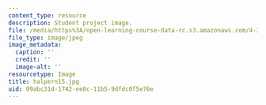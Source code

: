 ```yaml
---
content_type: resource
description: Student project image.
file: /media/https%3A/open-learning-course-data-rc.s3.amazonaws.com/4-341-introduction-to-photography-fall-2002/09abc31d1742ee8c11b59dfdc0f5e76e_halpern15.jpg
file_type: image/jpeg
image_metadata:
  caption: ''
  credit: ''
  image-alt: ''
resourcetype: Image
title: halpern15.jpg
uid: 09abc31d-1742-ee8c-11b5-9dfdc0f5e76e
---
```

